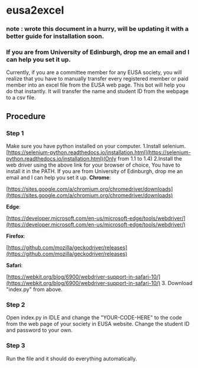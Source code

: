 # eusa2excel
### note : wrote this document in a hurry, will be updating it with  a better guide for installation soon.
###  If you are from University of Edinburgh, drop me an email and I can help you set it up.

Currently, if you are a committee member for any EUSA society, you will realize that you have to manually transfer every registered member or paid member into an excel file from the EUSA web page.
This bot will help you do that instantly. It will transfer the name and student ID from the webpage to a csv file.

## Procedure
### Step 1
Make sure you have python installed on your computer.
1.Install selenium.
 [https://selenium-python.readthedocs.io/installation.html](https://selenium-python.readthedocs.io/installation.html)(Only from 1.1 to 1.4)
 2.Install the web driver using the above link for your browser of choice,
 You have to install it in the PATH. 
 If you are from University of Edinburgh, drop me an email and I can help you set it up.
 **Chrome**:

[https://sites.google.com/a/chromium.org/chromedriver/downloads](https://sites.google.com/a/chromium.org/chromedriver/downloads)

**Edge**:

[https://developer.microsoft.com/en-us/microsoft-edge/tools/webdriver/](https://developer.microsoft.com/en-us/microsoft-edge/tools/webdriver/)

**Firefox**:

[https://github.com/mozilla/geckodriver/releases](https://github.com/mozilla/geckodriver/releases)

**Safari**:

[https://webkit.org/blog/6900/webdriver-support-in-safari-10/](https://webkit.org/blog/6900/webdriver-support-in-safari-10/)
3. Download "index.py" from above.
### Step 2
Open index.py in IDLE and change the "YOUR-CODE-HERE" to the code from the web page of your society in EUSA website. Change the student ID and password to your own.
### Step 3 
Run the file and it should do everything automatically.

